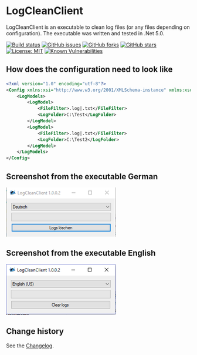 LogCleanClient
====================================

LogCleanClient is an executable to clean log files (or any files depending on configuration).
The executable was written and tested in .Net 5.0.

[![Build status](https://ci.appveyor.com/api/projects/status/ebj1jxkl6a677uqx?svg=true)](https://ci.appveyor.com/project/SeppPenner/logcleanclient)
[![GitHub issues](https://img.shields.io/github/issues/SeppPenner/LogCleanClient.svg)](https://github.com/SeppPenner/LogCleanClient/issues)
[![GitHub forks](https://img.shields.io/github/forks/SeppPenner/LogCleanClient.svg)](https://github.com/SeppPenner/LogCleanClient/network)
[![GitHub stars](https://img.shields.io/github/stars/SeppPenner/LogCleanClient.svg)](https://github.com/SeppPenner/LogCleanClient/stargazers)
[![License: MIT](https://img.shields.io/badge/License-MIT-blue.svg)](https://raw.githubusercontent.com/SeppPenner/LogCleanClient/master/License.txt)
[![Known Vulnerabilities](https://snyk.io/test/github/SeppPenner/LogCleanClient/badge.svg)](https://snyk.io/test/github/SeppPenner/LogCleanClient)


## How does the configuration need to look like
```xml
<?xml version="1.0" encoding="utf-8"?>
<Config xmlns:xsi="http://www.w3.org/2001/XMLSchema-instance" xmlns:xsd="http://www.w3.org/2001/XMLSchema">
    <LogModels>
        <LogModel>
            <FileFilter>.log|.txt</FileFilter>
            <LogFolder>C:\Test</LogFolder>
        </LogModel>
        <LogModel>
            <FileFilter>.log|.txt</FileFilter>
            <LogFolder>C:\Test2</LogFolder>
        </LogModel>
    </LogModels>
</Config>
```


## Screenshot from the executable German
![Screenshot from the executable German](https://github.com/SeppPenner/LogCleanClient/blob/master/Screenshot_DE.PNG "Screenshot from the executable German")

## Screenshot from the executable English
![Screenshot from the executable English](https://github.com/SeppPenner/LogCleanClient/blob/master/Screenshot_EN.PNG "Screenshot from the executable English")

Change history
--------------

See the [Changelog](https://github.com/SeppPenner/LogCleanClient/blob/master/Changelog.md).
